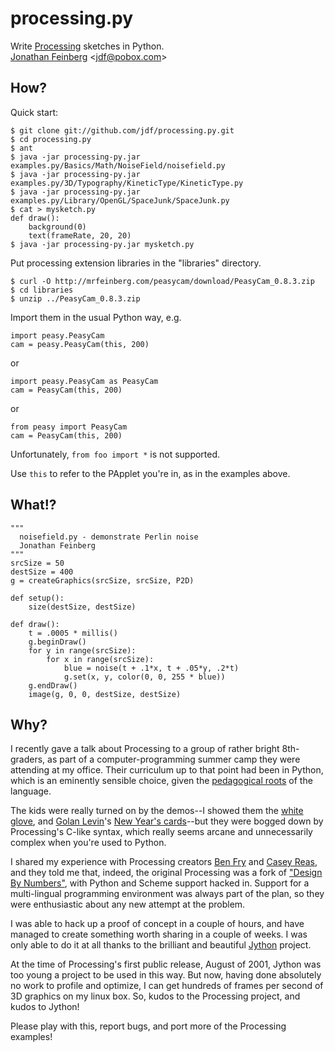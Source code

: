 # processing.py #

Write [Processing](http://processing.org) sketches in Python.      
[Jonathan Feinberg](http://mrfeinberg.com) &lt;[jdf@pobox.com](mailto:jdf@pobox.com)&gt;
            
## How? ##

Quick start:

    $ git clone git://github.com/jdf/processing.py.git
    $ cd processing.py
    $ ant
    $ java -jar processing-py.jar examples.py/Basics/Math/NoiseField/noisefield.py
    $ java -jar processing-py.jar examples.py/3D/Typography/KineticType/KineticType.py
    $ java -jar processing-py.jar examples.py/Library/OpenGL/SpaceJunk/SpaceJunk.py
    $ cat > mysketch.py
    def draw():
        background(0)
        text(frameRate, 20, 20)
    $ java -jar processing-py.jar mysketch.py

Put processing extension libraries in the "libraries" directory.

    $ curl -O http://mrfeinberg.com/peasycam/download/PeasyCam_0.8.3.zip
    $ cd libraries
    $ unzip ../PeasyCam_0.8.3.zip

Import them in the usual Python way, e.g.

    import peasy.PeasyCam
    cam = peasy.PeasyCam(this, 200)

or

    import peasy.PeasyCam as PeasyCam
    cam = PeasyCam(this, 200)
    
or

    from peasy import PeasyCam
    cam = PeasyCam(this, 200)

Unfortunately, `from foo import *` is not supported.

Use `this` to refer to the PApplet you're in, as in the examples above.

## What!? ##

	"""
	  noisefield.py - demonstrate Perlin noise
	  Jonathan Feinberg
	""" 
	srcSize = 50
	destSize = 400
	g = createGraphics(srcSize, srcSize, P2D)
	
	def setup():
	    size(destSize, destSize)
	
	def draw():
	    t = .0005 * millis()
	    g.beginDraw()
	    for y in range(srcSize):
	        for x in range(srcSize):
	            blue = noise(t + .1*x, t + .05*y, .2*t)
	            g.set(x, y, color(0, 0, 255 * blue))
	    g.endDraw()
	    image(g, 0, 0, destSize, destSize)

## Why? ##

I recently gave a talk about Processing to a group of rather bright 8th-graders,
as part of a computer-programming summer camp they were attending at my office.
Their curriculum up to that point had been in Python, which is an eminently
sensible choice, given the 
[pedagogical roots](http://en.wikipedia.org/wiki/ABC_(programming_language))
of the language.

The kids were really turned on by the demos--I showed them the
[white glove](http://whiteglovetracking.com/), and 
[Golan Levin](http://flong.com/)'s
[New Year's cards](http://www.flong.com/storage/experience/newyear/newyear10/)--but
they were bogged down by Processing's C-like syntax, which really seems arcane
and unnecessarily complex when you're used to Python.

I shared my experience with Processing creators
[Ben Fry](http://benfry.com/) and [Casey Reas](http://reas.com/), and they
told me that, indeed, the original Processing was a fork of
["Design By Numbers"](http://dbn.media.mit.edu/), with Python and Scheme
support hacked in. Support for a multi-lingual programming
environment was always part of the plan, so they were enthusiastic
about any new attempt at the problem.

I was able to hack up a proof of concept in a couple of hours, and have
managed to create something worth sharing in a couple of weeks. I was only
able to do it at all thanks to the brilliant and beautiful
[Jython](http://www.jython.org/) project.

At the time of Processing's first public release, August of 2001,
Jython was too young a project to be used in this way. But now, having done
absolutely no work to profile and optimize, I can get hundreds of frames
per second of 3D graphics on my linux box. So, kudos to the Processing
project, and kudos to Jython!

Please play with this, report bugs, and port more of the Processing
examples!
